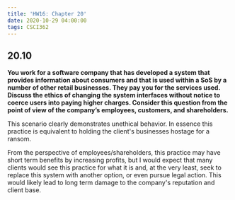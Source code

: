 ```yaml
---
title: 'HW16: Chapter 20'
date: 2020-10-29 04:00:00
tags: CSCI362
---
```

## 20.10
**You work for a software company that has developed a system that provides information about consumers and that is used within a SoS by a number of other retail businesses. They pay you for the services used. Discuss the ethics of changing the system interfaces without notice to coerce users into paying higher charges. Consider this question from the point of view of the company’s employees, customers, and shareholders.**

This scenario clearly demonstrates unethical behavior. In essence this practice is equivalent to holding the client's businesses hostage for a ransom.

From the perspective of employees/shareholders, this practice may have short term benefits by increasing profits, but I would expect that many clients would see this practice for what it is and, at the very least, seek to replace this system with another option, or even pursue legal action. This would likely lead to long term damage to the company's reputation and client base.
